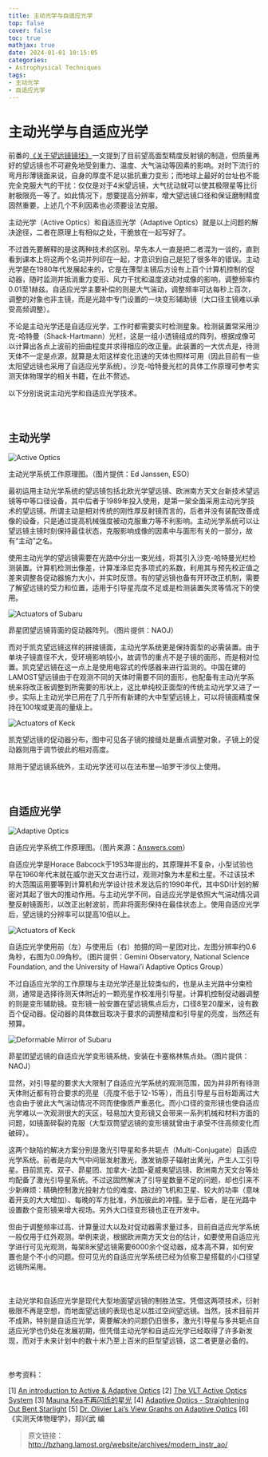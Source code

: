 ```yaml
---
title: 主动光学与自适应光学
top: false
cover: false
toc: true
mathjax: true
date: 2024-01-01 10:15:05
categories:
- Astrophysical Techniques
tags: 
- 主动光学
- 自适应光学
---
```




# 主动光学与自适应光学

前番的[《关于望远镜镜坯》](http://bzhang.lamost.org/website/index.php?p=364)一文提到了目前望高面型精度反射镜的制造，但质量再好的望远镜也不可避免地受到重力、温度、大气湍动等因素的影响。对时下流行的弯月形薄镜面来说，自身的厚度不足以抵抗重力变形；而地球上最好的台址也不能完全克服大气的干扰：仅仅是对于4米望远镜，大气扰动就可以使其极限星等比衍射极限亮一等了。如此情况下，想要提高分辨率，增大望远镜口径和保证磨制精度固然重要，上述几个不利因素也必须要设法克服。

<!--more-->

主动光学（Active Optics）和自适应光学（Adaptive Optics）就是以上问题的解决途径，二者在原理上有相似之处，干脆放在一起写好了。

不过首先要解释的是这两种技术的区别。早先本人一直是把二者混为一谈的，直到看到课本上将这两个名词并列印在一起，才意识到自己是犯了很多年的错误。主动光学是在1980年代发展起来的，它是在薄型主镜后方设有上百个计算机控制的促动器，随时监测并抵消重力变形、风力干扰和温度波动对成像的影响，调整频率约0.01至1赫兹。自适应光学主要补偿的则是大气湍动，调整频率可达每秒上百次，调整的对象也非主镜，而是光路中专门设置的一块变形辅助镜（大口径主镜难以承受高频调整）。

不论是主动光学还是自适应光学，工作时都需要实时检测星象。检测装置常采用沙克-哈特曼（Shack-Hartmann）光栏，这是一组小透镜组成的阵列，根据成像可以计算出各点上波前的扭曲程度并求得相应的改正量。此装置的一大优点是，待测天体不一定是点源，就算是太阳这样变化迅速的天体也照样可用（因此目前有一些太阳望远镜也采用了自适应光学系统）。沙克-哈特曼光栏的具体工作原理可参考实测天体物理学的相关书籍，在此不赘述。

以下分别说说主动光学和自适应光学技术。

　

## 主动光学

![Active Optics](主动光学与自适应光学/AO_1.gif)

主动光学系统工作原理图。（图片提供：Ed Janssen, ESO）

最初运用主动光学系统的望远镜包括北欧光学望远镜、欧洲南方天文台新技术望远镜等中等口径设备，其中后者于1989年投入使用，是第一架全面采用主动光学技术的望远镜。所谓主动是相对传统的刚性厚反射镜而言的，后者并没有装配改善成像的设备，只是通过提高机械强度被动克服重力等不利影响。主动光学系统可以让望远镜主镜时刻保持最佳状态，克服影响成像的因素中与面形有关的一部分，故有“主动”之名。

使用主动光学的望远镜需要在光路中分出一束光线，将其引入沙克-哈特曼光栏检测装置。计算机检测出像差，计算准泽尼克多项式的系数，利用其与预先校正值之差来调整各促动器施力大小，并实时反馈。有的望远镜也备有开环改正机制，需要了解望远镜的受力和位置，适用于引导星亮度不足或是检测装置失灵等情况下的使用。

![Actuators of Subaru](主动光学与自适应光学/AO_2.jpg)

昴星团望远镜背面的促动器阵列。（图片提供：NAOJ）

而对于凯克望远镜这样的拼接镜面，主动光学系统更是保持面型的必需装置。由于单块子镜直径不大，受环境影响较小，故调节的重点不是子镜的面形，而是相对位置。凯克望远镜在这一点上是使用电容式的传感器来进行监测的。中国在建的LAMOST望远镜由于在观测不同的天体时需要不同的面形，也配备有主动光学系统来将改正板调整到所需要的形状上，这比单纯校正面型的传统主动光学又进了一步。实际上主动光学已用在了几乎所有新建的大中型望远镜上，可以将镜面精度保持在100埃或更高的量级上。

![Actuators of Keck](主动光学与自适应光学/AO_3.jpg)

凯克望远镜的促动器分布，图中可见各子镜的接缝处是重点调整对象，子镜上的促动器则用于调节彼此的相对高度。

除用于望远镜系统外，主动光学还可以在法布里—珀罗干涉仪上使用。

　

## 自适应光学

![Adaptive Optics](主动光学与自适应光学/AO_4.gif)

自适应光学系统工作原理图。（图片来源：[Answers.com](http://www.answers.com/)）

自适应光学是Horace Babcock于1953年提出的，其原理并不复杂，小型试验也早在1960年代末就在威尔逊天文台进行过，观测对象为木星和土星。不过该技术的大范围运用要等到计算机和光学设计技术发达后的1990年代，其中SDI计划的解密对其起了很大的推动作用。与主动光学不同，自适应光学是依照大气湍动情况调整反射镜面形，以改正出射波前，而非将面形保持在最佳状态上。使用自适应光学后，望远镜的分辨率可以提高10倍以上。

![Actuators of Keck](主动光学与自适应光学/AO_5.jpg)

自适应光学使用前（左）与使用后（右）拍摄的同一星团对比，左图分辨率约0.6角秒，右图为0.09角秒。（图片提供：Gemini Observatory, National Science Foundation, and the University of Hawai’i Adaptive Optics Group）

不过自适应光学的工作原理与主动光学还是比较类似的，也是从主光路中分束检测，通常是选择待测天体附近的一颗亮星作校准用引导星。计算机控制促动器调整的则是变形辅助镜。变形镜一般安置在望远镜焦点后方，口径8至20厘米，设有数百个促动器。促动器的具体数目取决于要求的调整精度和引导星的亮度，当然还有预算。

![Deformable Mirror of Subaru](主动光学与自适应光学/AO_6.jpg)

昴星团望远镜的自适应光学变形镜系统，安装在卡塞格林焦点处。（图片提供：NAOJ）

显然，对引导星的要求大大限制了自适应光学系统的观测范围，因为并非所有待测天体附近都有符合要求的亮星（亮度不低于12-15等），而且引导星与目标距离过大也会由于彼此大气湍动情况不同而使像质严重恶化。而小口径的变形镜也使自适应光学难以一次观测很大的天区，轻易加大变形镜又会带来一系列机械和材料方面的问题，如镜面碎裂的克服（大型双筒望远镜的变形镜就曾由于承受不住高频变化而破碎）。

这两个缺陷的解决方案分别是激光引导星和多共轭点（Multi-Conjugate）自适应光学系统。前者是向大气中间层发射激光，激发钠原子辐射出黄光，产生人工引导星。目前凯克、双子、昴星团、加拿大-法国-夏威夷望远镜、欧洲南方天文台等处均配备了激光引导星系统。不过这固然解决了引导星数量不足的问题，却也引来不少新麻烦：精确控制激光投射方位的难度、路过的飞机和卫星、较大的功率（意味着开支的大大增加）、每晚的军方批准，外加彼此的冲撞。至于后者，是在光路中设置数个变形镜来增大视场。另外大口径变形镜也正在开发中。

但由于调整频率过高、计算量过大以及对促动器需求量过多，目前自适应光学系统一般仅用于红外观测。举例来说，根据欧洲南方天文台的估计，如要使用自适应光学进行可见光观测，每架8米望远镜需要6000余个促动器，成本高不算，如何安置也是个不小的问题。但可见光的自适应光学系统已经为侦察卫星搭载的小口径望远镜所采用。

　

主动光学和自适应光学是现代大型地面望远镜的制胜法宝。凭借这两项技术，衍射极限不再是空想，而地面望远镜的表现也足以胜过空间望远镜。当然，技术目前并不成熟，特别是自适应光学，需要解决的问题仍旧很多，激光引导星与多共轭点自适应光学也仍处在发展初期，但凭借主动光学和自适应光学已经取得了许多新发现，而对于未来计划中的数十米乃至上百米的巨型望远镜，这二者更是必备的。

　

参考资料：

[1] [An introduction to Active & Adaptive Optics](http://www.eso.org/aot/introduction.html)
[2] [The VLT Active Optics System](http://www.eso.org/projects/vlt/unit-tel/actopt.html)
[3] [Mauna Kea不再闪烁的星光](http://bzhang.lamost.org/website/index.php?p=349)
[4] [Adaptive Optics - Straightening Out Bent Starlight](http://www.gemini.edu/public/adaptive.html)
[5] [Dr. Olivier Lai’s View Graphs on Adaptive Optics](http://www.cfht.hawaii.edu/Instruments/Imaging/AOB/local_tutorial.html)
[6] 《实测天体物理学》，郑兴武 编

> 原文链接：http://bzhang.lamost.org/website/archives/modern_instr_ao/
